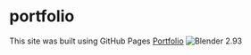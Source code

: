 # portfolio
This site was built using GitHub Pages [Portfolio](cosmshivani.github.io/portfolio)
![Blender 2.93](videos/Floating_islands.gif)
